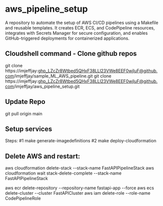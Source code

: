 # aws_pipeline_setup
A repository to automate the setup of AWS CI/CD pipelines using a Makefile and reusable templates. It creates ECR, ECS, and CodePipeline resources, integrates with Secrets Manager for secure configuration, and enables GitHub-triggered deployments for containerized applications.

## Cloudshell command - Clone github repos
git clone https://imjeffjay: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@github.com/imjeffjay/sample_ML_AWS_pipeline.git
git clone https://imjeffjay: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@github.com/imjeffjay/aws_pipeline_setup.git

## Update Repo
git pull origin main

## Setup services

Steps:
#1
make generate-imagedefinitions
#2
make deploy-cloudformation


## Delete AWS and restart:



aws cloudformation delete-stack --stack-name FastAPIPipelineStack
aws cloudformation wait stack-delete-complete --stack-name FastAPIPipelineStack

aws ecr delete-repository --repository-name fastapi-app --force
aws ecs delete-cluster --cluster FastAPICluster
aws iam delete-role --role-name CodePipelineRole